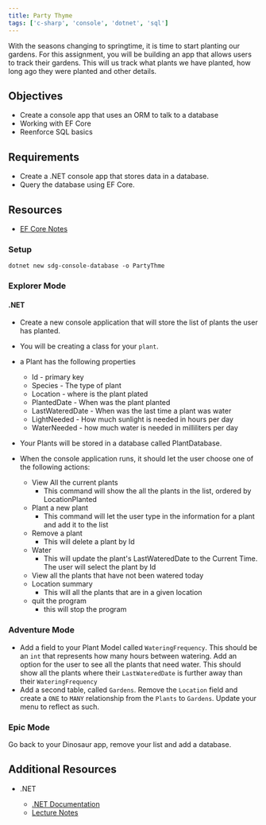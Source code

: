 ```yaml
---
title: Party Thyme
tags: ['c-sharp', 'console', 'dotnet', 'sql']
---
```


With the seasons changing to springtime, it is time to start planting our
gardens. For this assignment, you will be building an app that allows users to
track their gardens. This will us track what plants we have planted, how long
ago they were planted and other details.

## Objectives

- Create a console app that uses an ORM to talk to a database
- Working with EF Core
- Reenforce SQL basics

## Requirements

- Create a .NET console app that stores data in a database.
- Query the database using EF Core.

## Resources

- [EF Core Notes](https://suncoast.io/handbook/curriculum/back-end/full-stack-i/lecture/dotnet/04-entity-framework/)

### Setup

```shell
dotnet new sdg-console-database -o PartyThme
```

### Explorer Mode

#### .NET

- Create a new console application that will store the list of plants the
  user has planted.
- You will be creating a class for your `plant`.
- a Plant has the following properties

  - Id - primary key
  - Species - The type of plant
  - Location - where is the plant plated
  - PlantedDate - When was the plant planted
  - LastWateredDate - When was the last time a plant was water
  - LightNeeded - How much sunlight is needed in hours per day
  - WaterNeeded - how much water is needed in milliliters per day

- Your Plants will be stored in a database called PlantDatabase.
- When the console application runs, it should let the user choose one of
  the following actions:
  - View All the current plants
    - This command will show the all the plants in the list, ordered by
      LocationPlanted
  - Plant a new plant
    - This command will let the user type in the information for a plant and
      add it to the list
  - Remove a plant
    - This will delete a plant by Id
  - Water
    - This will update the plant's LastWateredDate to the Current Time. The
      user will select the plant by Id
  - View all the plants that have not been watered today
  - Location summary
    - This will all the plants that are in a given location
  - quit the program
    - this will stop the program

### Adventure Mode

- Add a field to your Plant Model called `WateringFrequency`. This should be an
  `int` that represents how many hours between watering. Add an option for the
  user to see all the plants that need water. This should show all the plants
  where their `LastWateredDate` is further away than their `WateringFrequency`
- Add a second table, called `Gardens`. Remove the `Location` field and create a
  `ONE` to `MANY` relationship from the `Plants` to `Gardens`. Update your menu
  to reflect as such.

### Epic Mode

Go back to your Dinosaur app, remove your list and add a database.

## Additional Resources

- .NET

  - [.NET Documentation](https://docs.microsoft.com/en-us/dotnet/)
  - [Lecture Notes](https://suncoast.io/handbook/curriculum/back-end/full-stack-i/lecture/dotnet)

